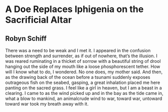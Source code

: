 # A Doe Replaces Iphigenia on the Sacrificial Altar
## Robyn Schiff
There was a need
to be weak and I met
it. I appeared in the confusion
between strength and
surrender, as if out of nowhere,
that’s the illusion.
I was reared
ruminating
in a thicket of
sorrow with a beautiful
string of drool
hanging out the side of my
mouth like a loose
phosphorescent
tether.
How will I know
what to do, I wondered.
No one does, my mother said.
And then, as the drawing back of the ocean
before a tsunami
suddenly exposes
outrageous fish on the seabed, gasping,
a great inhalation placed me
here panting on the sacred grass.
I feel like a girl in heaven,
but I am a beast in a clearing.
I came to
as the wind picked up
and in the bay
as the tide
came in,
what a blow to mankind,
an animalcrude wind
to war, toward
war, untoward
toward war
took my breath
away with it.